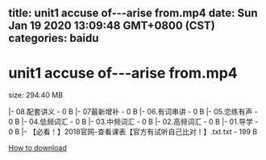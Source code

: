 
title: unit1 accuse of---arise from.mp4
date: Sun Jan 19 2020 13:09:48 GMT+0800 (CST)    
categories: baidu
---

# unit1 accuse of---arise from.mp4
size: 294.40 MB
 
 
|- 08.配套讲义 - 0 B
|- 07最新增补 - 0 B
|- 06.有词串讲 - 0 B
|- 05.恋练有声 - 0 B
|- 04.低频词汇 - 0 B
|- 03.中频词汇 - 0 B
|- 02.高频词汇 - 0 B
|- 01.导学 - 0 B
|- 【必看！】2018官网-查看课表【官方有试听自己比对！】.txt.txt - 199 B

[How to download](https://bpcam.bemobtrk.com/go/2ceec3aa-1ca2-46d6-b9ff-aaa5c184517c?jno=954)